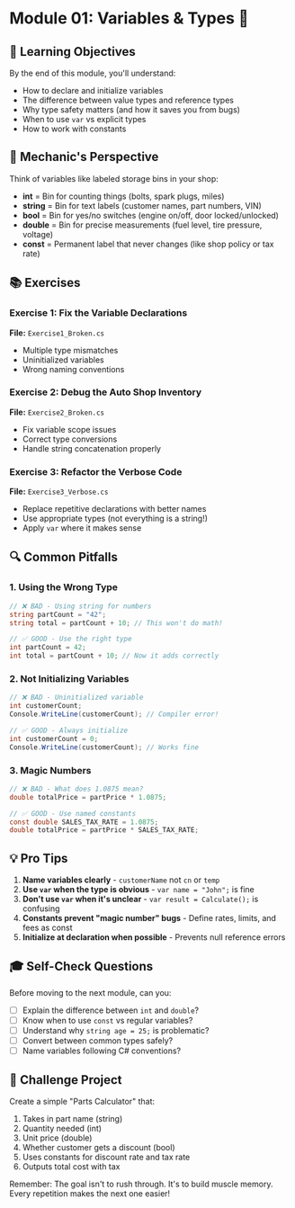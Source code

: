 # Module 01: Variables & Types 🔧

## 🎯 Learning Objectives
By the end of this module, you'll understand:
- How to declare and initialize variables
- The difference between value types and reference types
- Why type safety matters (and how it saves you from bugs)
- When to use `var` vs explicit types
- How to work with constants

## 🔩 Mechanic's Perspective
Think of variables like labeled storage bins in your shop:
- **int** = Bin for counting things (bolts, spark plugs, miles)
- **string** = Bin for text labels (customer names, part numbers, VIN)
- **bool** = Bin for yes/no switches (engine on/off, door locked/unlocked)
- **double** = Bin for precise measurements (fuel level, tire pressure, voltage)
- **const** = Permanent label that never changes (like shop policy or tax rate)

## 📚 Exercises

### Exercise 1: Fix the Variable Declarations
**File:** `Exercise1_Broken.cs`
- Multiple type mismatches
- Uninitialized variables
- Wrong naming conventions

### Exercise 2: Debug the Auto Shop Inventory
**File:** `Exercise2_Broken.cs`
- Fix variable scope issues
- Correct type conversions
- Handle string concatenation properly

### Exercise 3: Refactor the Verbose Code
**File:** `Exercise3_Verbose.cs`
- Replace repetitive declarations with better names
- Use appropriate types (not everything is a string!)
- Apply `var` where it makes sense



## 🔍 Common Pitfalls

### 1. Using the Wrong Type
```csharp
// ❌ BAD - Using string for numbers
string partCount = "42";
string total = partCount + 10; // This won't do math!

// ✅ GOOD - Use the right type
int partCount = 42;
int total = partCount + 10; // Now it adds correctly
```

### 2. Not Initializing Variables
```csharp
// ❌ BAD - Uninitialized variable
int customerCount;
Console.WriteLine(customerCount); // Compiler error!

// ✅ GOOD - Always initialize
int customerCount = 0;
Console.WriteLine(customerCount); // Works fine
```

### 3. Magic Numbers
```csharp
// ❌ BAD - What does 1.0875 mean?
double totalPrice = partPrice * 1.0875;

// ✅ GOOD - Use named constants
const double SALES_TAX_RATE = 1.0875;
double totalPrice = partPrice * SALES_TAX_RATE;
```

## 💡 Pro Tips

1. **Name variables clearly** - `customerName` not `cn` or `temp`
2. **Use `var` when the type is obvious** - `var name = "John";` is fine
3. **Don't use `var` when it's unclear** - `var result = Calculate();` is confusing
4. **Constants prevent "magic number" bugs** - Define rates, limits, and fees as const
5. **Initialize at declaration when possible** - Prevents null reference errors

## 🎓 Self-Check Questions

Before moving to the next module, can you:
- [ ] Explain the difference between `int` and `double`?
- [ ] Know when to use `const` vs regular variables?
- [ ] Understand why `string age = 25;` is problematic?
- [ ] Convert between common types safely?
- [ ] Name variables following C# conventions?

## 🏁 Challenge Project
Create a simple "Parts Calculator" that:
1. Takes in part name (string)
2. Quantity needed (int)
3. Unit price (double)
4. Whether customer gets a discount (bool)
5. Uses constants for discount rate and tax rate
6. Outputs total cost with tax

Remember: The goal isn't to rush through. It's to build muscle memory. Every repetition makes the next one easier!

